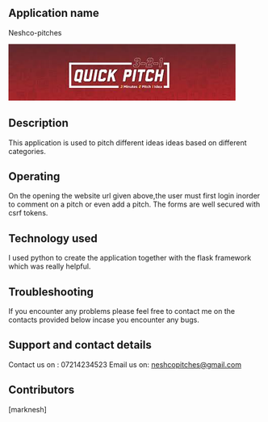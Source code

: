 
## Application name
Neshco-pitches

![](app/static/images/images.jpeg)

## Description
This application is used to pitch different ideas ideas based on different categories.

## Operating
On the opening the website url given above,the user must first login inorder to comment on a pitch or even add a pitch.
The forms are well secured with csrf tokens.

##  Technology used
I used python to create the application together with the flask framework which was really helpful.

## Troubleshooting
If you encounter any problems please feel free to contact me on the contacts provided  below incase you encounter any bugs.

## Support and contact details
Contact us on : 07214234523
Email us on: neshcopitches@gmail.com

## Contributors
[marknesh]
